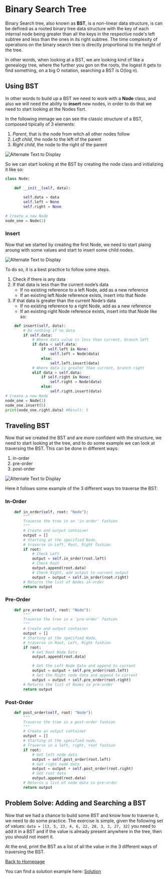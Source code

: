 # Binary Search Tree

Binary Search tree, also known as **BST**, is a non-linear data structure, is can be defined as a rooted binary tree data structure with the key of each internal node being greater than all the keys in the respective node's left subtree and less than the ones in its right subtree. The time complexity of operations on the binary search tree is directly proportional to the height of the tree.

In other words, when looking at a BST, we are looking kind of like a genealogy tree, where the further you gon on the roots, the logest it gets to find something, on a big O notation, searching a BST is O(log *n*).

## Using BST

In other words to build up a BST we need to work with a **Node** class, and also we will need the ability to **insert** new nodes, in order to do that we need to start looking at the Nodes fisrt. 

In the following immage we can see the classic structure of a BST, composed tipically of 3 elements: 
1. *Parent*, that is the node from witch all other nodes follow
2. *Left child*, the node to the left of the parent
3. *Right child*, the node to the right of the parent

![Alternate Text to Display](https://www.alpharithms.com/wp-content/uploads/2268/node-class-basics.jpg)

So we can start looking at the BST by creating the node class and initializing it like so: 

```python
class Node:
    
    def __init__(self, data):
        
        self.data = data
        self.left = None
        self.right = None
        
# Create a new Node
node_one = Node(1)
```

### Insert
Now that we started by creating the first Node, we need to start plaing aroung with some values and start to insert some child nodes. 

![Alternate Text to Display](https://www.alpharithms.com/wp-content/uploads/2268/bst-insert-node-algorithm-illustration-alpharithms.jpg)

To do so, it is a best practice to follow some steps. 
1. Check if there is any data
2. If that data is less than the current node’s data
    - If no existing reference to a left Node, add as a new reference
    - If an existing left Node reference exists, insert into that Node
3. If that data is greater than the current Node’s data
    - If no existing reference to a right Node, add as a new reference
    - If an existing right Node reference exists, insert into that Node
 like so: 
```python
    def insert(self, data):
        # Do nothing if no data
        if self.data:
            # Where data value is less than current, branch left
            if data < self.data:
                if self.left is None:
                    self.left = Node(data)
                else:
                    self.left.insert(data)
            # Where data is greater than current, branch right
            elif data > self.data:
                if self.right is None:
                    self.right = Node(data)
                else:
                    self.right.insert(data)
# Create a new Node
node_one = Node(1)
node_one.insert(5)
print(node_one.right.data) #Result: 5
```
## Traveling BST

Now that we created the BST and are more confident with the structure, we need to start looking at the tree, and to do some example we can look at traversing the BST. This can be done in different ways: 

1. in-order
2. pre-order
3. post-order

![Alternate Text to Display](https://www.alpharithms.com/wp-content/uploads/2268/binary-search-tree-traversal-types-alpharithms.jpg)

Here it follows some example of the 3 different ways tro traverse the BST: 

### In-Order

```python
    def in_order(self, root: "Node"):
        """
        Traverse the tree in an 'in order' fashion
        """
        # Create and output container
        output = []
        # Starting at the specified Node, 
        # traverse in Left, Root, Right fashion
        if root:
            # Check Left
            output = self.in_order(root.left)
            # Check Root
            output.append(root.data)
            # Check Right, add output to current output
            output = output + self.in_order(root.right)
        # Returns the list of Nodes in-order
        return output
```
### Pre-Order 
```python
    def pre_order(self, root: "Node"):
        """
        Traverse the tree in a 'pre-order' fashion
        """
        # Create and output container
        output = []
        # Starting at the specified Node, 
        # traverse in Root, Left, Right fashion 
        if root:
            # Get Root Node Data
            output.append(root.data)

            # Get the Left Node Data and append to current
            output = output + self.pre_order(root.left)
            # Get the Right node data and append to current
            output = output + self.pre_order(root.right)
        # Returns the list of Nodes in pre-order
        return output
```
### Post-Order
```python
    def post_order(self, root: "Node"):
        """
        Traverse the tree in a post-order fashion
        """
        # Create an output container
        output = []
        # Starting at the specified node,
        # Traverse in a left, right, root fashion
        if root:
            # Get left node data
            output = self.post_order(root.left)
            # Get right node data
            output = output + self.post_order(root.right)
            # Get root data
            output.append(root.data)
        # Returns a list of node data in pre-order
        return output
```

## Problem Solve: Adding and Searching a BST

Now that we had a chance to build some BST and know how to traverse it, we need to do some practice. The exercise is simple, given the following set of values: `data = [13, 5, 23, 4, 6, 22, 28, 3, 3, 27, 32]` you need to add it in a BST and if the value is already present anywhere in the tree, then you should not insert it. 

At the end, print the BST as a list of all the value in the 3 different ways of traversing the BST. 

[Back to Homepage](Home)

You can find a solution example here: [Solution](BST-sln.py) 